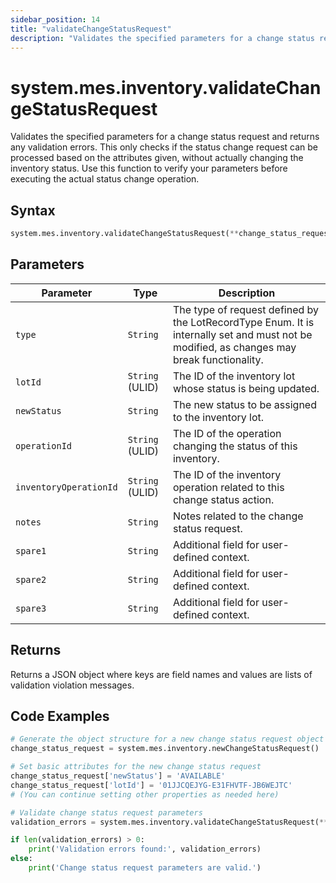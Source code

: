 ```yaml
---
sidebar_position: 14
title: "validateChangeStatusRequest"
description: "Validates the specified parameters for a change status request and returns any validation errors."
---
```


# system.mes.inventory.validateChangeStatusRequest

Validates the specified parameters for a change status request and returns any validation errors. This only checks if the status change request can be processed based on the attributes given, without actually changing the inventory status. Use this function to verify your parameters before executing the actual status change operation.

## Syntax

```python
system.mes.inventory.validateChangeStatusRequest(**change_status_request)
```

## Parameters

| Parameter                 | Type            | Description                                                                                                                               |
| ------------------------- | --------------- | ----------------------------------------------------------------------------------------------------------------------------------------- |
| `type`                    | `String`        | The type of request defined by the LotRecordType Enum. It is internally set and must not be modified, as changes may break functionality. |
| `lotId`                   | `String` (ULID) | The ID of the inventory lot whose status is being updated.                                                                                |
| `newStatus`               | `String`        | The new status to be assigned to the inventory lot.                                                                                       |
| `operationId`             | `String` (ULID) | The ID of the operation changing the status of this inventory.                                                                            |
| `inventoryOperationId`    | `String` (ULID) | The ID of the inventory operation related to this change status action.                                                                   |
| `notes`                   | `String`        | Notes related to the change status request.                                                                                               |
| `spare1`                  | `String`        | Additional field for user-defined context.                                                                                                |
| `spare2`                  | `String`        | Additional field for user-defined context.                                                                                                |
| `spare3`                  | `String`        | Additional field for user-defined context.                                                                                                |

## Returns

Returns a JSON object where keys are field names and values are lists of validation violation messages.

## Code Examples

```python
# Generate the object structure for a new change status request object with no initial arguments
change_status_request = system.mes.inventory.newChangeStatusRequest()

# Set basic attributes for the new change status request
change_status_request['newStatus'] = 'AVAILABLE'
change_status_request['lotId'] = '01JJCQEJYG-E31FHVTF-JB6WEJTC'
# (You can continue setting other properties as needed here)

# Validate change status request parameters
validation_errors = system.mes.inventory.validateChangeStatusRequest(**change_status_request)

if len(validation_errors) > 0:
    print('Validation errors found:', validation_errors)
else:
    print('Change status request parameters are valid.')
```
